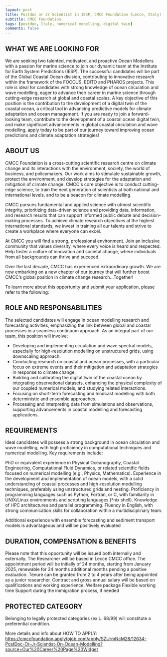 ```yaml
---
layout: post
title: Postdoc or Jr Scientist in IESP, CMCC Foundation (Lecce, Italy)
subtitle: CMCC Foundation
tags: [postdoc, Italy, numerical modelling, digital twin]
comments: false
---
```

## WHAT WE ARE LOOKING FOR
We are seeking two talented, motivated, and proactive Ocean Modellers with a passion for marine science to join our dynamic team at the Institute for Earth System Predictions (IESP). The successful candidates will be part of the Global Coastal Ocean division, contributing to innovative research within the framework of the  FOCCUS, EDITO and  PHAROS projects. This role is ideal for candidates with strong knowledge of ocean circulation and wave modelling, eager to advance their career in marine science through cutting-edge research at global and coastal scales. A key objective of this position is the contribution to the development of a digital twin of the coastal ocean, a critical tool in advancing predictive models for climate adaptation and ocean management.
If you are ready to join a forward-looking team, contribute to the development of a coastal ocean digital twin, and make significant advancements in global coastal circulation and wave modelling, apply today to be part of our journey toward improving ocean predictions and climate adaptation strategies!

## ABOUT US
CMCC Foundation is a cross-cutting scientific research centre on climate change and its interactions with the environment, society, the world of business, and policymakers. Our work aims to stimulate sustainable growth, protect the environment, and develop strategies for the adaptation and mitigation of climate change. CMCC's core objective is to conduct cutting-edge science, to train the next generation of scientists at both national and international levels, and to be a beacon for climate modelling.

CMCC pursues fundamental and applied science with utmost scientific integrity, prioritizing data-driven science and providing data, information, and research results that can support informed public debate and decision-making processes. To achieve climate research objectives at the highest international standards, we invest in training all our talents and strive to create a workplace where everyone can excel.

At CMCC you will find a strong, professional environment. Join an inclusive community that values diversity, where every voice is heard and respected. Help foster a culture of innovation and societal change, where individuals from all backgrounds can thrive and succeed.

Over the last decade, CMCC has experienced extraordinary growth. We are now embarking on a new chapter of our journey that will further boost CMCC’s global position in climate change research…Together!

To learn more about this opportunity and submit your application, please refer to the following:


## ROLE AND RESPONSABILITIES
The selected candidates will engage in ocean modelling research and forecasting activities, emphasizing the link between global and coastal processes in a seamless continuum approach. As an integral part of our team, this position will involve:

* Developing and implementing circulation and wave spectral models, especially for high-resolution modelling on unstructured grids, using downscaling approach.
* Conducting research on coastal and ocean processes, with a particular focus on extreme events and their mitigation and adaptation strategies in response to climate change.
* Building and calibrating the digital twin of the coastal ocean by integrating observational datasets, enhancing the physical complexity of our coupled numerical models, and studying related interactions.
* Focusing on short-term forecasting and hindcast modelling with both deterministic and ensemble approaches.
* Processing and interpreting data from simulations and observations, supporting advancements in coastal modelling and forecasting applications.


## REQUIREMENTS
Ideal candidates will possess a strong background in ocean circulation and wave modelling, with high proficiency in computational techniques and numerical modelling.
Key requirements include:

PhD or equivalent experience in Physical Oceanography, Coastal Engineering, Computational Fluid Dynamics, or related scientific fields focused on numerical modelling (e.g., Physics, Mathematics).
Experience in the development and implementation of ocean models, with a solid understanding of coastal processes and high-resolution modelling techniques, preferably using unstructured grids and nesting.
Proficiency in programming languages such as Python, Fortran, or C, with familiarity in UNIX/Linux environments and scripting languages (*nix shell).
Knowledge of HPC architectures and parallel programming.
Fluency in English, with strong communication skills for collaboration within a multidisciplinary team.

Additional experience with ensemble forecasting and sediment transport models is advantageous and will be positively evaluated


## DURATION, COMPENSATION & BENEFITS
Please note that this opportunity will be issued both internally and externally.
The Researcher will be based in Lecce CMCC office.
The appointment period will be initially of 24 months, starting from January 2025, renewable for 24 months additional months pending a positive evaluation. Tenure can be granted from 2 to 4 years after being appointed as a junior researcher.
Contract and gross annual salary will be based on qualifications and working experience.
Welfare package
Flexible working time
Support during the immigration process, if needed


## PROTECTED CATEGORY
Belonging to legally protected categories (ex L. 68/99) will constitute a preferential condition.

More details and info about HOW TO APPLY:
https://cmccfoundation.applytojob.com/apply/SZUrmNcM28/12634-PostDoc-Or-Jr-Scientist-On-Ocean-Modelling?source=Our%20Career%20Page%20Widget
